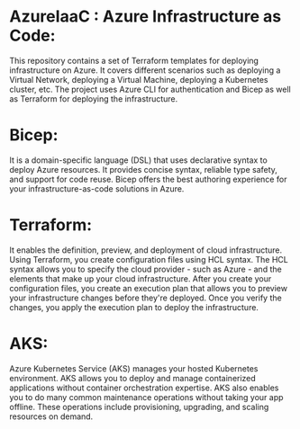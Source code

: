 # AzureIaaC : Azure Infrastructure as Code: 

This repository contains a set of Terraform templates for deploying infrastructure on Azure. It covers different scenarios such as deploying a Virtual Network, deploying a Virtual Machine, deploying a Kubernetes cluster, etc. The project uses Azure CLI for authentication and Bicep as well as Terraform for deploying the infrastructure.

# Bicep:

It is a domain-specific language (DSL) that uses declarative syntax to deploy Azure resources. It provides concise syntax, reliable type safety, and support for code reuse. Bicep offers the best authoring experience for your infrastructure-as-code solutions in Azure.

# Terraform:

It enables the definition, preview, and deployment of cloud infrastructure. Using Terraform, you create configuration files using HCL syntax. The HCL syntax allows you to specify the cloud provider - such as Azure - and the elements that make up your cloud infrastructure. After you create your configuration files, you create an execution plan that allows you to preview your infrastructure changes before they're deployed. Once you verify the changes, you apply the execution plan to deploy the infrastructure.

# AKS:

Azure Kubernetes Service (AKS) manages your hosted Kubernetes environment. AKS allows you to deploy and manage containerized applications without container orchestration expertise. AKS also enables you to do many common maintenance operations without taking your app offline. These operations include provisioning, upgrading, and scaling resources on demand.
